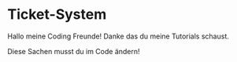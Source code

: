 # Ticket-System

Hallo meine Coding Freunde!
Danke das du meine Tutorials schaust.

Diese Sachen musst du im Code ändern!

